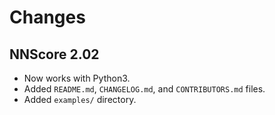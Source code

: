 Changes
=======

NNScore 2.02
------------

* Now works with Python3.
* Added `README.md`, `CHANGELOG.md`, and `CONTRIBUTORS.md` files.
* Added `examples/` directory.

